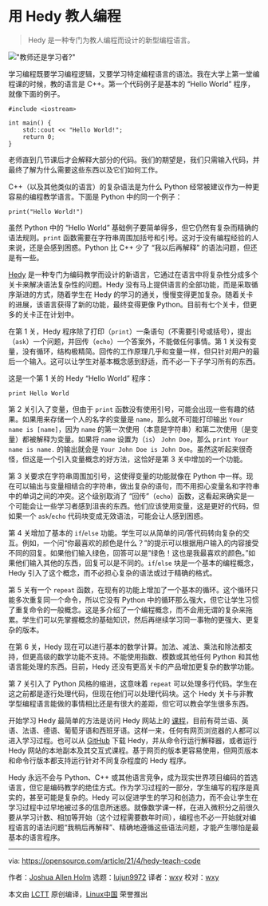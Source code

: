 [#]: subject: (Teach anyone how to code with Hedy)
[#]: via: (https://opensource.com/article/21/4/hedy-teach-code)
[#]: author: (Joshua Allen Holm https://opensource.com/users/holmja)
[#]: collector: (lujun9972)
[#]: translator: (wxy)
[#]: reviewer: (wxy)
[#]: publisher: ( )
[#]: url: ( )

用 Hedy 教人编程
======

> Hedy 是一种专门为教人编程而设计的新型编程语言。

!["教师还是学习者?"][1]

学习编程既要学习编程逻辑，又要学习特定编程语言的语法。我在大学上第一堂编程课的时候，教的语言是 C++。第一个代码例子是基本的 “Hello World” 程序，就像下面的例子。

```
#include <iostream>

int main() {
    std::cout << "Hello World!";
    return 0;
}
```

老师直到几节课后才会解释大部分的代码。我们的期望是，我们只需输入代码，并最终了解为什么需要这些东西以及它们如何工作。

C++（以及其他类似的语言）的复杂语法是为什么 Python 经常被建议作为一种更容易的编程教学语言。下面是 Python 中的同一个例子：

```
print("Hello World!")
```

虽然 Python 中的 “Hello World” 基础例子要简单得多，但它仍然有复杂而精确的语法规则。`print` 函数需要在字符串周围加括号和引号。这对于没有编程经验的人来说，还是会感到困惑。Python 比 C++ 少了 “我以后再解释” 的语法问题，但还是有一些。

[Hedy][2] 是一种专门为编码教学而设计的新语言，它通过在语言中将复杂性分成多个关卡来解决语法复杂性的问题。Hedy 没有马上提供语言的全部功能，而是采取循序渐进的方式，随着学生在 Hedy 的学习的通关，慢慢变得更加复杂。随着关卡的进展，该语言获得了新的功能，最终变得更像 Python。目前有七个关卡，但更多的关卡正在计划中。

在第 1 关，Hedy 程序除了打印（`print`）一条语句（不需要引号或括号），提出（`ask`）一个问题，并回传（`echo`）一个答案外，不能做任何事情。第 1 关没有变量，没有循环，结构极精简。回传的工作原理几乎和变量一样，但只针对用户的最后一个输入。这可以让学生对基本概念感到舒适，而不必一下子学习所有的东西。

这是一个第 1 关的 Hedy “Hello World” 程序：

```
print Hello World
```

第 2 关引入了变量，但由于 `print` 函数没有使用引号，可能会出现一些有趣的结果。如果用来存储一个人的名字的变量是 `name`，那么就不可能打印输出 `Your name is [name]`，因为 `name` 的第一次使用（本意是字符串）和第二次使用（是变量）都被解释为变量。如果将 `name` 设置为（`is`） `John Doe`，那么 `print Your name is name.` 的输出就会是 `Your John Doe is John Doe`。虽然这听起来很奇怪，但这是一个引入变量概念的好方法，这恰好是第 3 关中增加的一个功能。

第 3 关要求在字符串周围加引号，这使得变量的功能就像在 Python 中一样。现在可以输出与变量相结合的字符串，做出复杂的语句，而不用担心变量名和字符串中的单词之间的冲突。这个级别取消了 “回传”（`echo`）函数，这看起来确实是一个可能会让一些学习者感到沮丧的东西。他们应该使用变量，这是更好的代码，但如果一个 `ask`/`echo` 代码块变成无效语法，可能会让人感到困惑。

第 4 关增加了基本的 `if`/`else` 功能。学生可以从简单的问/答代码转向复杂的交互。例如，一个问“你最喜欢的颜色是什么？”的提示可以根据用户输入的内容接受不同的回复。如果他们输入绿色，回答可以是“绿色！这也是我最喜欢的颜色。”如果他们输入其他的东西，回复可以是不同的。`if`/`else` 块是一个基本的编程概念，Hedy 引入了这个概念，而不必担心复杂的语法或过于精确的格式。

第 5 关有一个 `repeat` 函数，在现有的功能上增加了一个基本的循环。这个循环只能多次重复同一个命令，所以它没有 Python 中的循环那么强大，但它让学生习惯了重复命令的一般概念。这是多介绍了一个编程概念，而不会用无谓的复杂来拖累。学生们可以先掌握概念的基础知识，然后再继续学习同一事物的更强大、更复杂的版本。

在第 6 关，Hedy 现在可以进行基本的数学计算。加法、减法、乘法和除法都支持，但更高级的数学功能不支持。不能使用指数、模数或其他任何 Python 和其他语言能处理的东西。目前，Hedy 还没有更高关卡的产品增加更复杂的数学功能。

第 7 关引入了 Python 风格的缩进，这意味着 `repeat` 可以处理多行代码。学生在这之前都是逐行处理代码，但现在他们可以处理代码块。这个 Hedy 关卡与非教学型编程语言能做的事情相比还是有很大的差距，但它可以教会学生很多东西。

开始学习 Hedy 最简单的方法是访问 Hedy 网站上的 [课程][3]，目前有荷兰语、英语、法语、德语、葡萄牙语和西班牙语。这样一来，任何有网页浏览器的人都可以进入学习过程。也可以从 [GitHub][4] 下载 Hedy，并从命令行运行解释器，或者运行 Hedy 网站的本地副本及其交互式课程。基于网页的版本更容易使用，但网页版本和命令行版本都支持运行针对不同复杂程度的 Hedy 程序。

Hedy 永远不会与 Python、C++ 或其他语言竞争，成为现实世界项目编码的首选语言，但它是编码教学的绝佳方式。作为学习过程的一部分，学生编写的程序是真实的，甚至可能是复杂的。Hedy 可以促进学生的学习和创造力，而不会让学生在学习过程中过早地被过多的信息所迷惑。就像数学课一样，在进入微积分之前很久要从学习计数、相加等开始（这个过程需要数年时间），编程也不必一开始就对编程语言的语法问题“我稍后再解释”、精确地遵循这些语法问题，才能产生哪怕是最基本的语言程序。

--------------------------------------------------------------------------------

via: https://opensource.com/article/21/4/hedy-teach-code

作者：[Joshua Allen Holm][a]
选题：[lujun9972][b]
译者：[wxy](https://github.com/wxy)
校对：[wxy](https://github.com/wxy)

本文由 [LCTT](https://github.com/LCTT/TranslateProject) 原创编译，[Linux中国](https://linux.cn/) 荣誉推出

[a]: https://opensource.com/users/holmja
[b]: https://github.com/lujun9972
[1]: https://opensource.com/sites/default/files/styles/image-full-size/public/lead-images/5538035618_4e19c9787c_o.png?itok=naiD1z1S (Teacher or learner?)
[2]: https://www.hedycode.com/
[3]: https://www.hedycode.com/hedy?lang=en
[4]: https://github.com/felienne/hedy
